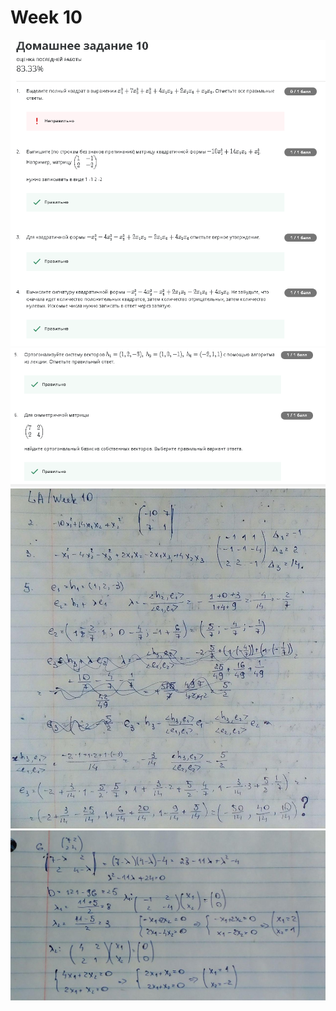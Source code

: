 # Week 10
![alt text](https://github.com/ImpGangBoss/Linear_Algebra/blob/master/Week10/Week10.1.PNG)
![alt text](https://github.com/ImpGangBoss/Linear_Algebra/blob/master/Week10/Week10.2.PNG)
![alt text](https://github.com/ImpGangBoss/Linear_Algebra/blob/master/Week10/Week10.1.jpg)
![alt text](https://github.com/ImpGangBoss/Linear_Algebra/blob/master/Week10/Week10.2.jpg)
